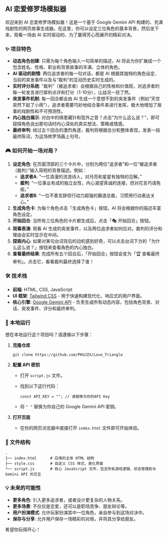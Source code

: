 ## AI 恋爱修罗场模拟器

欢迎来到 AI 恋爱修罗场模拟器！这是一个基于 Google Gemini API 构建的、充满戏剧性的网页故事生成器。在这里，你可以设定三位角色的基本背景，然后坐下来，观看一场由 AI 实时驱动的、为了赢得芳心而展开的精彩对决。

### ✨ 项目特色

- **动态角色创建**: 只需为每个角色输入一句简单的描述，AI 将会为你扩展成一个包含姓名、性格、职业和背景故事的丰满、立体的角色。
- **AI 驱动的剧情**: 两位追求者的每一句对话，都是 AI 根据其独特的角色设定、当前的突发事件以及与“裁判”的互动历史实时生成的。
- **实时评分系统**: “裁判”（被追求者）会根据自己的性格和价值观，对追求者的每一轮发言进行犀利点评和打分（1-10分），让战况一目了然。
- **突发事件机制**: 每一回合都会由 AI 生成一个意想不到的突发事件（例如“天空突然下起了小雨”），追求者需要巧妙地结合事件来进行发挥，极大地增加了故事的戏剧性和不可预测性。
- **内心独白揭示**: 对白中的绵里藏针和弦外之音？点击“为什么这么说？”，即可窥探角色说出那句话时内心深处的真实想法、策略或情感。
- **最终审判**: 经过五个回合的激烈角逐，裁判将根据总分和整体表现，发表一段最终陈词，为这场修罗场画上句号。

### 🎮 如何开始一场对局？

1. **设定角色**: 在页面顶部的三个卡片中，分别为两位“追求者”和一位“被追求者（裁判）”输入简短的背景描述。例如：
   - **追求者A**: “一位浪漫的流浪诗人，对月亮和星星有独特的见解。”
   - **裁判**: “一位事业有成的独立女性，内心渴望真诚的连接，但对花言巧语免疫。”
   - **追求者B**: “一位不善言辞但行动力超强的霸道总裁，习惯用行动表达关心。”
2. **生成角色卡**: 为每个角色点击「生成角色卡」按钮。AI 将会根据你的描述丰富角色设定。
3. **开始回合**: 当所有三位角色的卡片都生成后，点击「🎭 开始回合」按钮。
4. **观看表演**: 观看 AI 生成的突发事件，以及两位追求者如何应对。裁判的评分和理由会实时显示在中间。
5. **探索内心**: 如果对某句台词背后的动机感到好奇，可以点击台词下方的「为什么这么说？」按钮来查看角色的内心独白。
6. **查看最终结果**: 完成所有五个回合后，「开始回合」按钮会变为「🏆 查看最终审判」。点击它，看看裁判最终选择了谁！

### 🛠️ 技术栈

- **前端**: HTML, CSS, JavaScript
- **UI 框架**: [Tailwind CSS](https://tailwindcss.com/) - 用于快速构建现代化、响应式的用户界面。
- **核心引擎**: [Google Gemini API](https://ai.google.dev/) - 负责生成所有动态内容，包括角色背景、对话、突发事件、评分和最终审判。

### 🚀 本地运行

想在本地运行这个项目吗？请遵循以下步骤：

1. **克隆仓库**

   ```
   git clone https://github.com/PKUJZX/Love_Triangle
   ```

2. **配置 API 密钥**

   - 打开 `script.js` 文件。

   - 找到以下这行代码：

     ```
     const API_KEY = ""; // 请替换为你的API Key
     ```

   - 将 `" "` 替换为你自己的 Google Gemini API 密钥。

3. **打开页面**

   - 在你的网页浏览器中直接打开 `index.html` 文件即可开始体验。

### 📁 文件结构

```
.
├── index.html      # 应用的主体 HTML 结构
├── style.css       # 自定义 CSS 样式，美化界面
└── script.js       # 核心 JavaScript 文件，包含所有游戏逻辑、状态管理和与 Gemini API 的交互
```

### 💡 未来的可能性

- **更多角色**: 引入更多追求者，或者设计更复杂的人物关系。
- **更多场景**: 不仅仅是恋爱，还可以是职场竞争、朋友辩论等。
- **用户扮演模式**: 允许玩家扮演其中一位角色，亲自参与到这场对决中。
- **保存与分享**: 允许用户保存一场精彩的对局，并将其分享给朋友。

希望你玩得开心！
